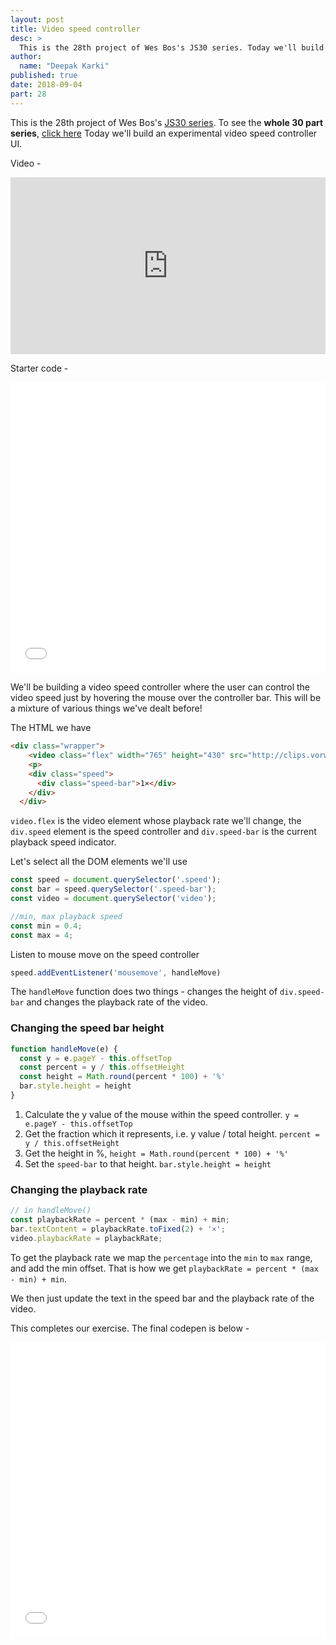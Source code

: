 ```yaml
---
layout: post
title: Video speed controller
desc: >
  This is the 28th project of Wes Bos's JS30 series. Today we'll build an experimental video speed controller UI.
author:
  name: "Deepak Karki"
published: true
date: 2018-09-04
part: 28
---
```



This is the 28th project of Wes Bos's [JS30 series](https://javascript30.com/friend/DISCOVERDEV). To see the **whole 30 part series**, [click here](../)
Today we'll build an experimental video speed controller UI.

Video -

<style>.embed-container { position: relative; padding-bottom: 56.25%; height: 0; overflow: hidden; max-width: 100%; } .embed-container iframe, .embed-container object, .embed-container embed { position: absolute; top: 0; left: 0; width: 100%; height: 100%; }</style><div class='embed-container'><iframe src='https://www.youtube.com/embed/8gYN_EDMg_M' frameborder='0' allowfullscreen></iframe></div>

Starter code -

<iframe height='465' scrolling='no' title='Js30-28-speedController-a' src='//codepen.io/deepakkarki/embed/zaMoPN/?height=265&theme-id=dark&default-tab=html,result&embed-version=2' frameborder='no' allowtransparency='true' allowfullscreen='true' style='width: 100%;'>See the Pen <a href='https://codepen.io/deepakkarki/pen/zaMoPN/'>Js30-28-speedController-a</a> by Deepak Karki (<a href='https://codepen.io/deepakkarki'>@deepakkarki</a>) on <a href='https://codepen.io'>CodePen</a>.
</iframe>


We'll be building a video speed controller where the user can control the video speed just by hovering the mouse over the controller bar. This will be a mixture of various things we've dealt before!

The HTML we have 

```html
<div class="wrapper">
    <video class="flex" width="765" height="430" src="http://clips.vorwaerts-gmbh.de/VfE_html5.mp4" loop controls></video>
    <p>
    <div class="speed">
      <div class="speed-bar">1×</div>
    </div>
  </div>
```

`video.flex` is the video element whose playback rate we'll change, the `div.speed` element is the speed controller and `div.speed-bar` is the current playback speed indicator.

Let's select all the DOM elements we'll use 

```js
const speed = document.querySelector('.speed');
const bar = speed.querySelector('.speed-bar');
const video = document.querySelector('video');

//min, max playback speed
const min = 0.4;
const max = 4;
```

Listen to mouse move on the speed controller

```js
speed.addEventListener('mousemove', handleMove)
```

The `handleMove` function does two things - changes the height of `div.speed-bar` and changes the playback rate of the video.


### Changing the speed bar height

```js
function handleMove(e) {
  const y = e.pageY - this.offsetTop
  const percent = y / this.offsetHeight
  const height = Math.round(percent * 100) + '%'
  bar.style.height = height
}
```

1. Calculate the y value of the mouse within the speed controller. `y = e.pageY - this.offsetTop`
2. Get the fraction which it represents, i.e. y value / total height. `percent = y / this.offsetHeight`
3. Get the height in %, `height = Math.round(percent * 100) + '%'`
4. Set the `speed-bar` to that height. `bar.style.height = height`


### Changing the playback rate

```js
// in handleMove()
const playbackRate = percent * (max - min) + min;
bar.textContent = playbackRate.toFixed(2) + '×';
video.playbackRate = playbackRate;
```

To get the playback rate we map the `percentage` into the `min` to `max` range, and add the min offset. That is how we get `playbackRate = percent * (max - min) + min`.

We then just update the text in the speed bar and the playback rate of the video.


This completes our exercise. The final codepen is below -

<iframe height='472' scrolling='no' title='Js30-28-speedController-b' src='//codepen.io/deepakkarki/embed/RJqojB/?height=372&theme-id=dark&default-tab=js,result&embed-version=2' frameborder='no' allowtransparency='true' allowfullscreen='true' style='width: 100%;'>See the Pen <a href='https://codepen.io/deepakkarki/pen/RJqojB/'>Js30-28-speedController-b</a> by Deepak Karki (<a href='https://codepen.io/deepakkarki'>@deepakkarki</a>) on <a href='https://codepen.io'>CodePen</a>.
</iframe>